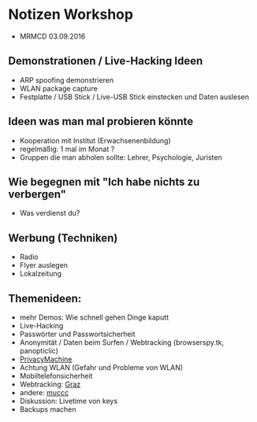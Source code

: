# Notizen Workshop
- MRMCD 03.09.2016

## Demonstrationen / Live-Hacking Ideen
- ARP spoofing demonstrieren
- WLAN package capture
- Festplatte / USB Stick / Live-USB Stick einstecken und Daten auslesen

## Ideen was man mal probieren könnte
- Kooperation mit Institut (Erwachsenenbildung)
- regelmäßig: 1 mal im Monat ?
- Gruppen die man abholen sollte: Lehrer, Psychologie, Juristen

## Wie begegnen mit "Ich habe nichts zu verbergen"
- Was verdienst du?

## Werbung (Techniken)
- Radio
- Flyer auslegen
- Lokalzeitung

## Themenideen:
- mehr Demos: Wie schnell gehen Dinge kaputt
- Live-Hacking
- Passwörter und Passwortsicherheit
- Anonymität / Daten beim Surfen / Webtracking (browserspy.tk, panopticlic)
- [PrivacyMachine](https://privacymachine.eu/)
- Achtung WLAN (Gefahr und Probleme von WLAN)
- Mobiltelefonsicherheit
- Webtracking: [Graz](github.com/CryptoPartyGraz/Vortraege.git)
- andere: [muccc](github.com/muccc/cryptoparty-intro)
- Diskussion: Livetime von keys
- Backups machen

